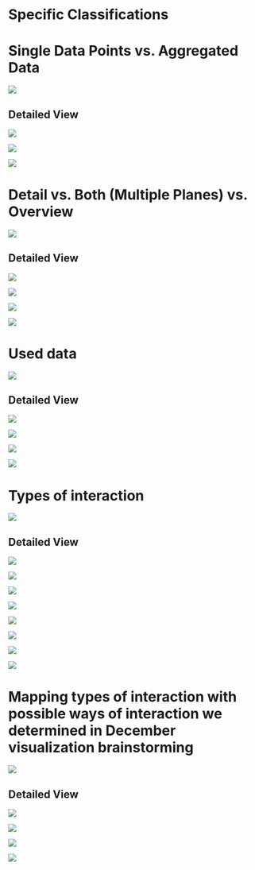# Specific Classifications 


# Single Data Points vs. Aggregated Data

![](../pictures/specificClassification06-01-20-no1.png)

## Detailed View

![](../pictures/specificClassification06-01-20-no2.png)

![](../pictures/specificClassification06-01-20-no4.png)

![](../pictures/specificClassification06-01-20-no3.png)

# Detail vs. Both (Multiple Planes) vs. Overview

![](../pictures/specificClassification06-01-20-no5.png)

## Detailed View

![](../pictures/specificClassification06-01-20-no6.png)

![](../pictures/specificClassification06-01-20-no7.png)

![](../pictures/specificClassification06-01-20-no8.png)

![](../pictures/specificClassification06-01-20-no9.png)

# Used data

![](../pictures/specificClassification06-01-20-no10.png)

## Detailed View

![](../pictures/specificClassification06-01-20-no11.png)

![](../pictures/specificClassification06-01-20-no12.png)

![](../pictures/specificClassification06-01-20-no13.png)

![](../pictures/specificClassification06-01-20-no14.png)


# Types of interaction

![](../pictures/specificClassification06-01-20-no15.png)

## Detailed View

![](../pictures/specificClassification06-01-20-no16.png)

![](../pictures/specificClassification06-01-20-no17.png)

![](../pictures/specificClassification06-01-20-no18.png)

![](../pictures/specificClassification06-01-20-no19.png)

![](../pictures/specificClassification06-01-20-no20.png)

![](../pictures/specificClassification06-01-20-no21.png)

![](../pictures/specificClassification06-01-20-no22.png)

![](../pictures/specificClassification06-01-20-no23.png)

# Mapping types of interaction with possible ways of interaction we determined in December visualization brainstorming

![](../pictures/specificClassification06-01-20-no24.png)


## Detailed View

![](../pictures/specificClassification06-01-20-no25.png)

![](../pictures/specificClassification06-01-20-no26.png)

![](../pictures/specificClassification06-01-20-no27.png)

![](../pictures/specificClassification06-01-20-no28.png)














